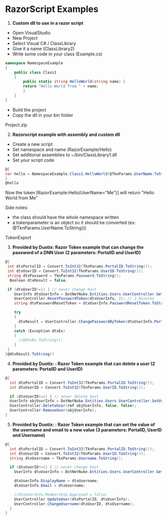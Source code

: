 # RazorScript Examples

1) **Custom dll to use in a razor script**

- Open VisualStudio
- New Project
- Select Visual C# / ClassLibrary
- Give it a name (ClassLibrary2)
- Write some code in your class (Example.cs)

```c#
namespace NamespaceExample
{
    public class Class1
    {
        public static string HelloWorld(string name) {
        return "Hello World from " + name;
        }
    }
}
```

- Build the project
- Copy the dll in your bin folder

Project.zip

2) **Razorscript example with assembly and custom dll**

- Create a new script
- Set namespace and name (RazorExample/Hello)
- Set additional assemblies to ~/bin/ClassLibrary1.dll
- Set your script code

```c#
@{
var hello = NamespaceExample.Class1.HelloWorld(@TknParams.UserName.ToString());
}
@hello
```

Now the token [RazorExample:Hello(UserName="Me")] will return "Hello World from Me"

Side notes:
  
  - the class should have the whole namespace written
  - a tokenparameter is an object so it should be converted (ex: @TknParams.UserName.ToString())

TokenExport

3) **Provided by Duotix: Razor Token example that can change the password of a DNN User (2 parameters: PortalID and UserID)**

```c#
@{
 int dtxPortalID = Convert.ToInt32(TknParams.PortalID.ToString());
 int dtxUserID = Convert.ToInt32(TknParams.UserID.ToString());
 string dtxPassword = TknParams.Password.ToString();
  Boolean dtxResult = false;

 if (dtxUserID!=1) { // never change host
    UserInfo dtxUserInfo = DotNetNuke.Entities.Users.UserController.GetUser(dtxPortalID, dtxUserID, false); 
    UserController.ResetPasswordToken(dtxUserInfo, 2); // 2 minutes 
    string dtxPasswordResetToken = dtxUserInfo.PasswordResetToken.ToString();

    try
    {
      dtxResult = UserController.ChangePasswordByToken(dtxUserInfo.PortalID, dtxUserInfo.Username, dtxPassword, dtxPasswordResetToken);
    }
    catch (Exception dtxEx)
    {
      //@dtxEx.ToString();
    }
 }
}@dtxResult.ToString()
```

4) **Provided by Duotix: : Razor Token example that can delete a user (2 parameters: PortalID and UserID)**

```c#
@{
  int dtxPortalID = Convert.ToInt32(TknParams.PortalID.ToString());
  int dtxUserID = Convert.ToInt32(TknParams.UserID.ToString());

  if (dtxUserID!=1) { // never delete host
  UserInfo objUserInfo = DotNetNuke.Entities.Users.UserController.GetUser(dtxPortalID, dtxUserID, false);
  UserController.DeleteUser(ref objUserInfo, false, false);
  UserController.RemoveUser(objUserInfo);
}
```

5) **Provided by Duotix: : Razor Token example that can set the value of the username and email to a new value (3 parameters: PortalID, UserID and Username)**

```c#
@{
  int dtxPortalID = Convert.ToInt32(TknParams.PortalID.ToString());
  int dtxUserID = Convert.ToInt32(TknParams.UserID.ToString());
  string dtxUsername = TknParams.Username.ToString();

  if (dtxUserID!=1) { // never change host
    UserInfo dtxUserInfo = DotNetNuke.Entities.Users.UserController.GetUser(dtxPortalID, dtxUserID, false);

    dtxUserInfo.DisplayName = dtxUsername;
    dtxUserInfo.Email = dtxUsername;

    //dtxUserInfo.Membership.Approved = false;
    UserController.UpdateUser(dtxPortalID, dtxUserInfo);
    UserController.ChangeUsername(dtxUserID, dtxUsername);
  }
}
```